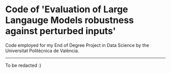 # Code of 'Evaluation of Large Langauge Models robustness against perturbed inputs' 
Code employed for my End of Degree Project in Data Science by the Universitat Politècnica de València.

------



To be redacted :)
